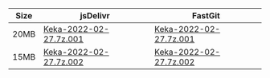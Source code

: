 |    Size   |     jsDelivr  | FastGit |
|  ---  |  ---  |  ---  |
| 20MB | [Keka-2022-02-27.7z.001](https://cdn.jsdelivr.net/gh/appleians/Keka@main/Keka-2022-02-27.7z.001) | [Keka-2022-02-27.7z.001](https://raw.fastgit.org/appleians/Keka/main/Keka-2022-02-27.7z.001) |
| 15MB | [Keka-2022-02-27.7z.002](https://cdn.jsdelivr.net/gh/appleians/Keka@main/Keka-2022-02-27.7z.002) | [Keka-2022-02-27.7z.002](https://raw.fastgit.org/appleians/Keka/main/Keka-2022-02-27.7z.002) |
